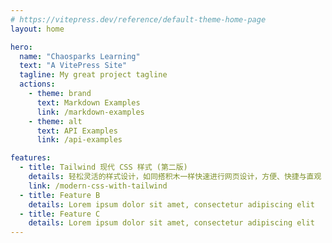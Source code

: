 ```yaml
---
# https://vitepress.dev/reference/default-theme-home-page
layout: home

hero:
  name: "Chaosparks Learning"
  text: "A VitePress Site"
  tagline: My great project tagline
  actions:
    - theme: brand
      text: Markdown Examples
      link: /markdown-examples
    - theme: alt
      text: API Examples
      link: /api-examples

features:
  - title: Tailwind 现代 CSS 样式 (第二版)
    details: 轻松灵活的样式设计，如同搭积木一样快速进行网页设计，方便、快捷与直观
    link: /modern-css-with-tailwind
  - title: Feature B
    details: Lorem ipsum dolor sit amet, consectetur adipiscing elit
  - title: Feature C
    details: Lorem ipsum dolor sit amet, consectetur adipiscing elit
---
```



